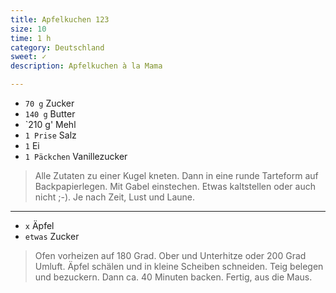 ```yaml
---
title: Apfelkuchen 123
size: 10
time: 1 h
category: Deutschland
sweet: ✓
description: Apfelkuchen à la Mama

---
```


- `70 g` Zucker
- `140 g` Butter
- `210 g' Mehl
- `1 Prise` Salz
- `1` Ei
- `1 Päckchen` Vanillezucker

> Alle Zutaten zu einer Kugel kneten. Dann in eine runde Tarteform auf Backpapierlegen. Mit Gabel einstechen. Etwas kaltstellen oder auch nicht ;-). Je nach Zeit, Lust und Laune.

---

- `x` Äpfel
- `etwas` Zucker


> Ofen vorheizen auf 180 Grad. Ober und Unterhitze oder 200 Grad Umluft. Äpfel schälen und in kleine Scheiben schneiden. Teig belegen und bezuckern. Dann ca. 40 Minuten backen. Fertig, aus die Maus. 
